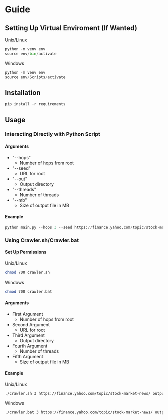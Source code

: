 # Guide

## Setting Up Virtual Enviroment (If Wanted)

Unix/Linux
```python
python -m venv env
source env/bin/activate
```

Windows
```python
python -m venv env
source env/Scripts/activate
```

## Installation

```python
pip install -r requirements
```

## Usage

### Interacting Directly with Python Script

#### Arguments

- "--hops"
  - Number of hops from root
- "--seed"
  - URL for root
- "--out"
  - Output directory
- "--threads"
  - Number of threads
- "--mb"
  - Size of output file in MB
  
#### Example

```python
python main.py --hops 3 --seed https://finance.yahoo.com/topic/stock-market-news/ --out output.json --threads 4 --mb 2
```

### Using Crawler.sh/Crawler.bat

#### Set Up Permissions

Unix/Linux
```bash
chmod 700 crawler.sh
```

Windows
```bash
chmod 700 crawler.bat
```

#### Arguments

- First Argument
  - Number of hops from root
- Second Argument
  - URL for root
- Third Argument
  - Output directory
- Fourth Argument
  - Number of threads
- Fifth Argument
  - Size of output file in MB
  
#### Example

Unix/Linux
```bash
./crawler.sh 3 https://finance.yahoo.com/topic/stock-market-news/ output.json 4 2
```

Windows
```bash
./crawler.bat 3 https://finance.yahoo.com/topic/stock-market-news/ output.json 4 2    
```
